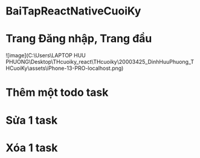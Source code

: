# BaiTapReactNativeCuoiKy

<h1>Trang Đăng nhập, Trang đầu</h1>
![image](C:\Users\LAPTOP HUU PHUONG\Desktop\THcuoiky_react\THcuoiky\20003425_DinhHuuPhuong_THCuoiKy\assets\iPhone-13-PRO-localhost.png)



<h1>Thêm một todo task</h1>





<h1>Sửa 1 task</h1>



<h1>Xóa 1 task</h1>






